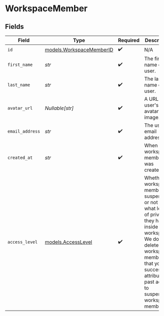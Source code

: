 # WorkspaceMember


## Fields

| Field                                                                                                                                                                                                                                | Type                                                                                                                                                                                                                                 | Required                                                                                                                                                                                                                             | Description                                                                                                                                                                                                                          | Example                                                                                                                                                                                                                              |
| ------------------------------------------------------------------------------------------------------------------------------------------------------------------------------------------------------------------------------------ | ------------------------------------------------------------------------------------------------------------------------------------------------------------------------------------------------------------------------------------ | ------------------------------------------------------------------------------------------------------------------------------------------------------------------------------------------------------------------------------------ | ------------------------------------------------------------------------------------------------------------------------------------------------------------------------------------------------------------------------------------ | ------------------------------------------------------------------------------------------------------------------------------------------------------------------------------------------------------------------------------------ |
| `id`                                                                                                                                                                                                                                 | [models.WorkspaceMemberID](../models/workspacememberid.md)                                                                                                                                                                           | :heavy_check_mark:                                                                                                                                                                                                                   | N/A                                                                                                                                                                                                                                  |                                                                                                                                                                                                                                      |
| `first_name`                                                                                                                                                                                                                         | *str*                                                                                                                                                                                                                                | :heavy_check_mark:                                                                                                                                                                                                                   | The first name of the user.                                                                                                                                                                                                          | Susan                                                                                                                                                                                                                                |
| `last_name`                                                                                                                                                                                                                          | *str*                                                                                                                                                                                                                                | :heavy_check_mark:                                                                                                                                                                                                                   | The last name of the user.                                                                                                                                                                                                           | Kare                                                                                                                                                                                                                                 |
| `avatar_url`                                                                                                                                                                                                                         | *Nullable[str]*                                                                                                                                                                                                                      | :heavy_check_mark:                                                                                                                                                                                                                   | A URL to the user's avatar image.                                                                                                                                                                                                    | https://lh3.googleusercontent.com/a/ABdFTp7z6OgAW9EqZx78wTqPfWClGCJCZXFjQfBG7rd9=s96-c                                                                                                                                               |
| `email_address`                                                                                                                                                                                                                      | *str*                                                                                                                                                                                                                                | :heavy_check_mark:                                                                                                                                                                                                                   | The user's email address.                                                                                                                                                                                                            | susan.kare@apple.com                                                                                                                                                                                                                 |
| `created_at`                                                                                                                                                                                                                         | *str*                                                                                                                                                                                                                                | :heavy_check_mark:                                                                                                                                                                                                                   | When the workspace member was created.                                                                                                                                                                                               | 2022-11-21T13:22:49.061281000Z                                                                                                                                                                                                       |
| `access_level`                                                                                                                                                                                                                       | [models.AccessLevel](../models/accesslevel.md)                                                                                                                                                                                       | :heavy_check_mark:                                                                                                                                                                                                                   | Whether the workspace member is suspended or not and what level of privileges they have inside the workspace. We do not delete workspace members so that you can successfully attribute past actions to suspended workspace members. | member                                                                                                                                                                                                                               |